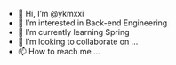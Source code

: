 - 👋 Hi, I’m @ykmxxi
- 👀 I’m interested in Back-end Engineering
- 🌱 I’m currently learning Spring
- 💞️ I’m looking to collaborate on ...
- 📫 How to reach me ...

<!---
ykmxxi/ykmxxi is a ✨ special ✨ repository because its `README.md` (this file) appears on your GitHub profile.
You can click the Preview link to take a look at your changes.
--->

